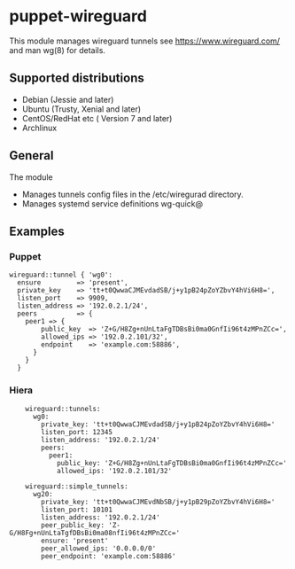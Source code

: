 # puppet-wireguard


This module manages wireguard tunnels see https://www.wireguard.com/ and man wg(8)
for details.

## Supported distributions
 - Debian (Jessie and later)
 - Ubuntu (Trusty, Xenial and later)
 - CentOS/RedHat etc ( Version 7 and later)
 - Archlinux

## General
 The module
 - Manages tunnels config files in the /etc/wiregurad directory.
 - Manages systemd service definitions wg-quick@

## Examples

### Puppet

    wireguard::tunnel { 'wg0':
      ensure         => 'present',
      private_key    => 'tt+t0QwwaCJMEvdadSB/j+y1pB24pZoYZbvY4hVi6H8=',
      listen_port    => 9909,
      listen_address => '192.0.2.1/24',
      peers          => {
        peer1 => {
            public_key  => 'Z+G/H8Zg+nUnLtaFgTDBsBi0ma0GnfIi96t4zMPnZCc=',
            allowed_ips => '192.0.2.101/32',
            endpoint    => 'example.com:58886',
          }
        }
      }

### Hiera

        wireguard::tunnels:
          wg0:
            private_key: 'tt+t0QwwaCJMEvdadSB/j+y1pB24pZoYZbvY4hVi6H8='
            listen_port: 12345
            listen_address: '192.0.2.1/24'
            peers:
              peer1:
                public_key: 'Z+G/H8Zg+nUnLtaFgTDBsBi0ma0GnfIi96t4zMPnZCc='
                allowed_ips: '192.0.2.101/32'

        wireguard::simple_tunnels:
          wg20:
            private_key: 'tt+t0QwwaCJMEvdNbSB/j+y1pB29pZoYZbvY4hVi6H8='
            listen_port: 10101
            listen_address: '192.0.2.1/24'
            peer_public_key: 'Z-G/H8Fg+nUnLtaTgfDBsBi0ma08nfIi96t4zMPnZCc='
            ensure: 'present'
            peer_allowed_ips: '0.0.0.0/0'
            peer_endpoint: 'example.com:58886'
